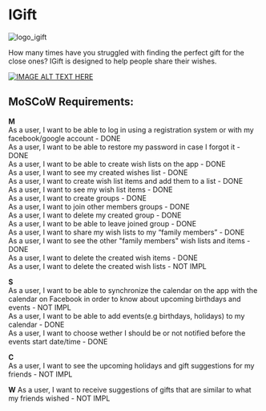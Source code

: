 # IGift

![logo_igift](https://user-images.githubusercontent.com/39630044/111089138-cf6bc800-852a-11eb-9b2f-78c12d093612.png)

How many times have you struggled with finding the perfect gift for the close ones? IGift is designed to help people share their wishes. 

[![IMAGE ALT TEXT HERE](https://img.youtube.com/vi/YOUTUBE_VIDEO_ID_HERE/0.jpg)](https://www.youtube.com/watch?v=T2rbdMlmpYY)  
 
## MoSCoW Requirements:

**M**  
As a user, I want to be able to log in using a registration system or with my facebook/google account - DONE  
As a user, I want to be able to restore my password in case I forgot it - DONE  
As a user, I want to be able to create wish lists on the app - DONE   
As a user, I want to see my created wishes list - DONE  
As a user, I want to create wish list items and add them to a list - DONE    
As a user, I want to see my wish list items - DONE  
As a user, I want to create groups - DONE   
As a user, I want to join other members groups - DONE  
As a user, I want to delete my created group - DONE   
As a user, I want to be able to leave joined group - DONE   
As a user, I want to share my wish lists to my “family members” - DONE  
As a user, I want to see the other "family members" wish lists and items - DONE   
As a user, I want to delete the created wish items - DONE   
As a user, I want to delete the created wish lists - NOT IMPL   

**S**  
As a user, I want to be able to synchronize the calendar on the app with the calendar on Facebook in order to know about upcoming birthdays and events - NOT IMPL    
As a user, I want to be able to add events(e.g birthdays, holidays) to my calendar - DONE     
As a user, I want to choose wether I should be or not notified before the events start date/time - DONE  

**C**  
As a user, I want to see the upcoming holidays and gift suggestions for my friends - NOT IMPL

**W**
As a user, I want to receive suggestions of gifts that are similar to what my friends wished - NOT IMPL



